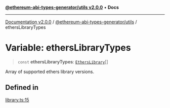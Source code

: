[**@ethereum-abi-types-generator/utils v2.0.0**](../README.md) • **Docs**

***

[Documentation v2.0.0](../../../packages.md) / [@ethereum-abi-types-generator/utils](../README.md) / ethersLibraryTypes

# Variable: ethersLibraryTypes

> `const` **ethersLibraryTypes**: [`EthersLibrary`](../../types/type-aliases/EthersLibrary.md)[]

Array of supported ethers library versions.

## Defined in

[library.ts:15](https://github.com/niZmosis/ethereum-abi-types-generator/blob/34014c6ac1a58a7622fbd21e7421270aae38bf36/packages/utils/src/library.ts#L15)
